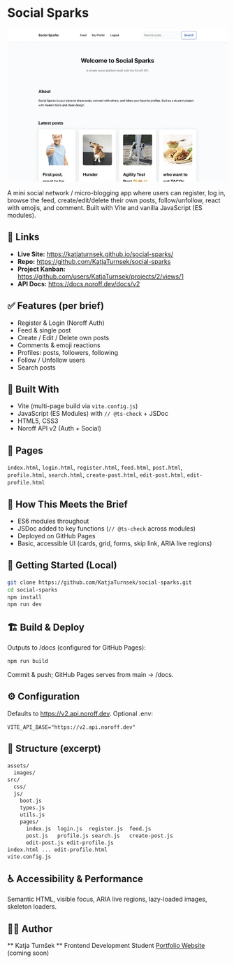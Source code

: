 # Social Sparks

![Social Sparks Screenshot](assets/images/social-sparks-thumb.webp)

A mini social network / micro-blogging app where users can register, log in, browse the feed, create/edit/delete their own posts, follow/unfollow, react with emojis, and comment. Built with Vite and vanilla JavaScript (ES modules).

## 🔗 Links
- **Live Site:** https://katjaturnsek.github.io/social-sparks/
- **Repo:** https://github.com/KatjaTurnsek/social-sparks
- **Project Kanban:** https://github.com/users/KatjaTurnsek/projects/2/views/1
- **API Docs:** https://docs.noroff.dev/docs/v2

## ✅ Features (per brief)
- Register & Login (Noroff Auth)
- Feed & single post
- Create / Edit / Delete own posts
- Comments & emoji reactions
- Profiles: posts, followers, following
- Follow / Unfollow users
- Search posts

## 🔧 Built With
- Vite (multi-page build via `vite.config.js`)
- JavaScript (ES Modules) with `// @ts-check` + JSDoc
- HTML5, CSS3
- Noroff API v2 (Auth + Social)

## 📄 Pages
`index.html`, `login.html`, `register.html`, `feed.html`, `post.html`,  
`profile.html`, `search.html`, `create-post.html`, `edit-post.html`, `edit-profile.html`

## 🧩 How This Meets the Brief
- ES6 modules throughout
- JSDoc added to key functions (`// @ts-check` across modules)
- Deployed on GitHub Pages
- Basic, accessible UI (cards, grid, forms, skip link, ARIA live regions)

## 🔧 Getting Started (Local)
```bash
git clone https://github.com/KatjaTurnsek/social-sparks.git
cd social-sparks
npm install
npm run dev
```

## 🏗️ Build & Deploy
Outputs to /docs (configured for GitHub Pages):
```bash
npm run build
```
Commit & push; GitHub Pages serves from main → /docs.

## ⚙️ Configuration
Defaults to https://v2.api.noroff.dev. Optional .env:
```env
VITE_API_BASE="https://v2.api.noroff.dev"
```
## 📁 Structure (excerpt)
```arduino
assets/
  images/
src/
  css/
  js/
    boot.js
    types.js
    utils.js
    pages/
      index.js  login.js  register.js  feed.js
      post.js   profile.js search.js   create-post.js
      edit-post.js edit-profile.js
index.html ... edit-profile.html
vite.config.js
```

## ♿ Accessibility & Performance
Semantic HTML, visible focus, ARIA live regions, lazy-loaded images, skeleton loaders.

## 🙋‍♀️ Author

** Katja Turnšek **
Frontend Development Student
[Portfolio Website](https://katjaturnsek.github.io/portfolio/) (coming soon)



